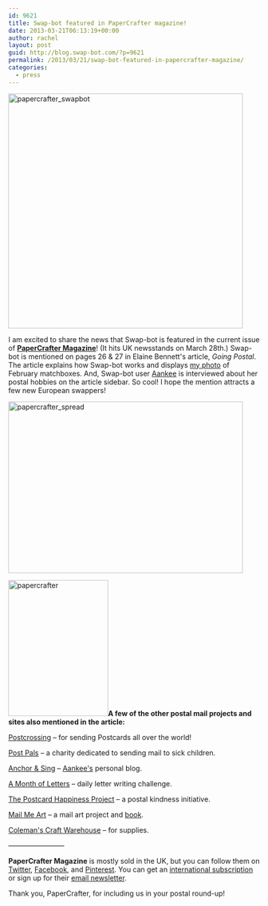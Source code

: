 ```yaml
---
id: 9621
title: Swap-bot featured in PaperCrafter magazine!
date: 2013-03-21T06:13:19+00:00
author: rachel
layout: post
guid: http://blog.swap-bot.com/?p=9621
permalink: /2013/03/21/swap-bot-featured-in-papercrafter-magazine/
categories:
  - press
---
```

<img src="http://blog.swap-bot.com/wp-content/uploads/2013/03/papercrafter_swapbot.jpg" alt="papercrafter_swapbot" width="470" height="471" class="alignnone size-full wp-image-9622" />

<div style="display: none">
  <a href='http://writeanessayformecheap.com/' title='custom writing essays'>custom writing essays</a>
</div>

I am excited to share the news that Swap-bot is featured in the current issue of [**PaperCrafter Magazine**](http://www.papercraftermagazine.co.uk)! (It hits UK newsstands on March 28th.) Swap-bot is mentioned on pages 26 & 27 in Elaine Bennett's article, _Going Postal_. The article explains how Swap-bot works and displays [my photo](http://www.flickr.com/photos/rlj/8432207347/in/set-72157602135475903) of February matchboxes. And, Swap-bot user [Aankee](http://www.swap-bot.com/user:Aankee) is interviewed about her postal hobbies on the article sidebar. So cool! I hope the mention attracts a few new European swappers! 

<img src="http://blog.swap-bot.com/wp-content/uploads/2013/03/papercrafter_spread.jpg" alt="papercrafter_spread" width="470" height="344" class="alignnone size-full wp-image-9623" />

[<img src="http://blog.swap-bot.com/wp-content/uploads/2013/03/papercrafter.jpg" alt="papercrafter" width="200" height="273" class="alignleft size-full wp-image-9625" />](http://www.papercraftermagazine.co.uk)**A few of the other postal mail projects and sites also mentioned in the article:**

[Postcrossing](http://www.postcrossing.com) &#8211; for sending Postcards all over the world!

[Post Pals](http://www.postpals.co.uk) &#8211; a charity dedicated to sending mail to sick children.

[Anchor & Sing](http://anchorandsing.blogspot.com) &#8211; [Aankee's](http://www.swap-bot.com/user:Aankee) personal blog.

[A Month of Letters](http://lettermo.com) &#8211; daily letter writing challenge.

[The Postcard Happiness Project](http://www.postcardhappiness.com/postcard-happiness-project/) &#8211; a postal kindness initiative.

[Mail Me Art](http://www.mailmeart.com) &#8211; a mail art project and [book](http://www.amazon.com/Mail-Me-Art-Illustrators-Designers/dp/B005IUJDU0).

[Coleman's Craft Warehouse](http://www.colemans-online.co.uk/craft-warehouse-home.html) &#8211; for supplies.

&#8212;&#8212;&#8212;&#8212;&#8212;&#8212;&#8212;&#8212;

**PaperCrafter Magazine** is mostly sold in the UK, but you can follow them on [Twitter](https://twitter.com/papercraftermag), [Facebook](https://www.facebook.com/papercraftermag), and [Pinterest](http://pinterest.com/papercraftermag/). You can get an [international subscription](http://www.papercraftermagazine.co.uk/subscribe-today/) or sign up for their [email newsletter](http://www.papercraftermagazine.co.uk/newsletter/).

Thank you, PaperCrafter, for including us in your postal round-up! 

<div style="display: none">
  zp8497586rq
</div>